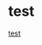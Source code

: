 # test

[test](http://google.com)

<!-- [test](http://common-invalid-link.example.com)
[test](http://invalid-link1.example.com) -->
